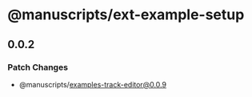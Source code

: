 # @manuscripts/ext-example-setup

## 0.0.2

### Patch Changes

- @manuscripts/examples-track-editor@0.0.9

